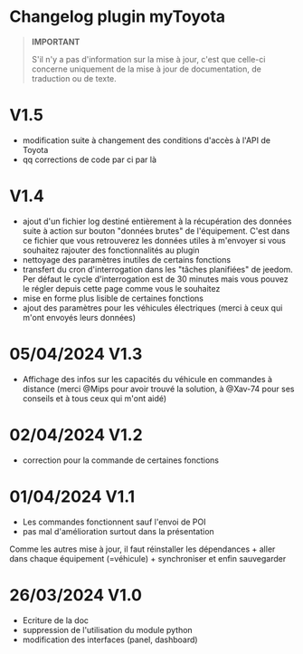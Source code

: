 # Changelog plugin myToyota

>**IMPORTANT**
>
>S'il n'y a pas d'information sur la mise à jour, c'est que celle-ci concerne uniquement de la mise à jour de documentation, de traduction ou de texte.


# V1.5

- modification suite à changement des conditions d'accès à l'API de Toyota
- qq corrections de code par ci par là

# V1.4

- ajout d'un fichier log destiné entièrement à la récupération des données suite à action sur bouton "données brutes" de l'équipement. C'est dans ce fichier que vous retrouverez les données utiles à m'envoyer si vous souhaitez rajouter des fonctionnalités au plugin
- nettoyage des paramètres inutiles de certains fonctions
- transfert du cron d'interrogation dans les "tâches planifiées" de jeedom. Per défaut le cycle d'interrogation est de 30 minutes mais vous pouvez le régler depuis cette page comme vous le souhaitez
- mise en forme plus lisible de certaines fonctions
- ajout des paramètres pour les véhicules électriques (merci à ceux qui m'ont envoyés leurs données)

# 05/04/2024 V1.3

- Affichage des infos sur les capacités du véhicule en commandes à distance (merci @Mips pour avoir trouvé la solution, à @Xav-74 pour ses conseils et à tous ceux qui m'ont aidé)

# 02/04/2024 V1.2

- correction pour la commande de certaines fonctions

# 01/04/2024 V1.1 

- Les commandes fonctionnent sauf l'envoi de POI
- pas mal d'amélioration surtout dans la présentation

Comme les autres mise à jour, il faut réinstaller les dépendances + aller dans chaque équipement (=véhicule) + synchroniser et enfin sauvegarder


# 26/03/2024 V1.0 

- Ecriture de la doc
- suppression de l'utilisation du module python
- modification des interfaces (panel, dashboard)
